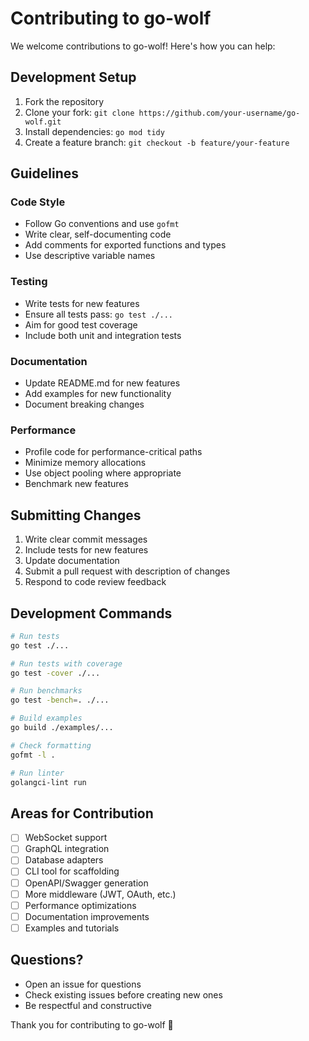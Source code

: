 # Contributing to go-wolf

We welcome contributions to go-wolf! Here's how you can help:

## Development Setup

1. Fork the repository
2. Clone your fork: `git clone https://github.com/your-username/go-wolf.git`
3. Install dependencies: `go mod tidy`
4. Create a feature branch: `git checkout -b feature/your-feature`

## Guidelines

### Code Style

- Follow Go conventions and use `gofmt`
- Write clear, self-documenting code
- Add comments for exported functions and types
- Use descriptive variable names

### Testing

- Write tests for new features
- Ensure all tests pass: `go test ./...`
- Aim for good test coverage
- Include both unit and integration tests

### Documentation

- Update README.md for new features
- Add examples for new functionality
- Document breaking changes

### Performance

- Profile code for performance-critical paths
- Minimize memory allocations
- Use object pooling where appropriate
- Benchmark new features

## Submitting Changes

1. Write clear commit messages
2. Include tests for new features
3. Update documentation
4. Submit a pull request with description of changes
5. Respond to code review feedback

## Development Commands

```bash
# Run tests
go test ./...

# Run tests with coverage
go test -cover ./...

# Run benchmarks
go test -bench=. ./...

# Build examples
go build ./examples/...

# Check formatting
gofmt -l .

# Run linter
golangci-lint run
```

## Areas for Contribution

- [ ] WebSocket support
- [ ] GraphQL integration
- [ ] Database adapters
- [ ] CLI tool for scaffolding
- [ ] OpenAPI/Swagger generation
- [ ] More middleware (JWT, OAuth, etc.)
- [ ] Performance optimizations
- [ ] Documentation improvements
- [ ] Examples and tutorials

## Questions?

- Open an issue for questions
- Check existing issues before creating new ones
- Be respectful and constructive

Thank you for contributing to go-wolf 🐺
